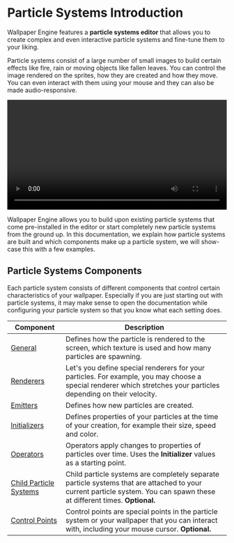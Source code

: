# Particle Systems Introduction

Wallpaper Engine features a **particle systems editor** that allows you to create complex and even interactive particle systems and fine-tune them to your liking.

Particle systems consist of a large number of small images to build certain effects like fire, rain or moving objects like fallen leaves. You can control the image rendered on the sprites, how they are created and how they move. You can even interact with them using your mouse and they can also be made audio-responsive.

<video width="100%" controls loop autoplay>
  <source src="/videos/particle_system_editor.mp4" type="video/mp4">
  Your browser does not support the video tag.
</video>

Wallpaper Engine allows you to build upon existing particle systems that come pre-installed in the editor or start completely new particle systems from the ground up. In this documentation, we explain how particle systems are built and which components make up a particle system, we will show-case this with a few examples.

## Particle Systems Components

Each particle system consists of different components that control certain characteristics of your wallpaper. Especially if you are just starting out with particle systems, it may make sense to open the documentation while configuring your particle system so that you know what each setting does.

| Component            | Description   |
|----------------------|---------------|
| [General](/en/scene/particles/component/general.html) | Defines how the particle is rendered to the screen, which texture is used and how many particles are spawning. |
| [Renderers](/en/scene/particles/component/renderer.html) | Let's you define special renderers for your particles. For example, you may choose a special renderer which stretches your particles depending on their velocity. |
| [Emitters](/en/scene/particles/component/emitter.html) | Defines how new particles are created. |
| [Initializers](/en/scene/particles/component/initializer.html) | Defines properties of your particles at the time of your creation, for example their size, speed and color. |
| [Operators](/en/scene/particles/component/operator.html) | Operators apply changes to properties of particles over time. Uses the **Initializer** values as a starting point. |
| [Child Particle Systems](/en/scene/particles/component/children.html) | Child particle systems are completely separate particle systems that are attached to your current particle system. You can spawn these at different times. **Optional.** |
| [Control Points](/en/scene/particles/component/control_point.html) | Control points are special points in the particle system or your wallpaper that you can interact with, including your mouse cursor. **Optional.** |